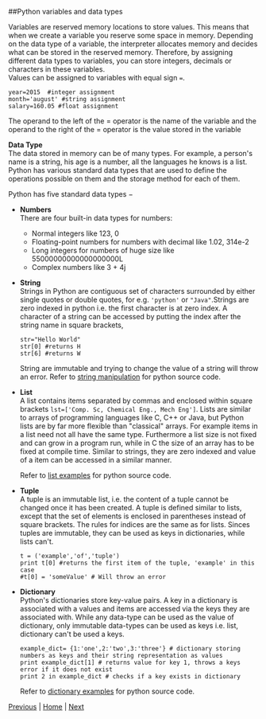 
##Python variables and data types

Variables are reserved memory locations to store values. This means that when we create a variable you reserve some space in memory. Depending on the data type of a variable, the interpreter allocates memory and decides what can be stored in the reserved memory. Therefore, by assigning different data types to variables, you can store integers, decimals or characters in these variables.        
Values can be assigned to variables with equal sign `=`.  

  ```
  year=2015  #integer assignment
  month='august' #string assignment  
  salary=160.05 #float assignment
  ```
The operand to the left of the = operator is the name of the variable and the operand to the right of the = operator is the value stored in the variable

  __Data Type__  
The data stored in memory can be of many types. For example, a person's name is a string, his age is a number, all the languages he knows is a list. Python has various standard data types that are used to define the operations possible on them and the storage method for each of them.  

Python has five standard data types −
* __Numbers__   
  There are four built-in data types for numbers:    
  * Normal integers like 123, 0
  * Floating-point numbers for numbers with decimal like 1.02, 314e-2
  * Long integers for numbers of huge size like 55000000000000000000L
  * Complex numbers like 3 + 4j
  
* __String__  
  Strings in Python are contiguous set of characters surrounded by either single quotes or double quotes, for e.g. `'python'`   or `"Java"`.Strings are zero indexed in python i.e. the first character is at zero index. A character of a string can be accessed by putting the index after the string name in square brackets, 
  ```
  str="Hello World"
  str[0] #returns H
  str[6] #returns W
  ```
  String are immutable and trying to change the value of a string will throw an error. Refer to [string manipulation](https://github.com/joed7/fose_python/blob/master/string-demo.py) for python source code.

* __List__  
  A list contains items separated by commas and enclosed within square brackets `lst=['Comp. Sc, Chemical Eng., Mech Eng']`. Lists are similar to arrays of programming languages like C, C++ or Java, but Python lists are by far more flexible than "classical" arrays. For example items in a list need not all have the same type. Furthermore a list size is not fixed and can grow in a program run, while in C the size of an array has to be fixed at compile time. Similar to strings, they are zero indexed and value of a item can be accessed in a similar manner.

    Refer to [list examples](https://github.com/joed7/fose_python/blob/master/list-demo.py) for python source code.

* __Tuple__  
  A tuple is an immutable list, i.e. the content of a tuple cannot be changed once it has been created. A tuple is defined similar to lists, except that the set of elements is enclosed in parentheses instead of square brackets. The rules for indices are the same as for lists. Sinces tuples are immutable, they can be used as keys in dictionaries, while lists can't.
  ```
  t = ('example','of','tuple')
  print t[0] #returns the first item of the tuple, 'example' in this case
  #t[0] = 'someValue' # Will throw an error
  ```
  
* __Dictionary__  
  Python's dictionaries store key-value pairs. A key in a dictionary is associated with a values and items are accessed via the keys they are associated with. While any data-type can be used as the value of dictionary, only immutable data-types can be used as keys i.e. list, dictionary can't be used a keys.  

  ```
  example_dict= {1:'one',2:'two',3:'three'} # dictionary storing numbers as keys and their string representation as values
  print example_dict[1] # returns value for key 1, throws a keys error if it does not exist
  print 2 in example_dict # checks if a key exists in dictionary
  ```
  Refer to [dictionary examples](https://github.com/joed7/fose_python/blob/master/dict-demo.py) for python source code.

[Previous](https://github.com/joed7/fose_python/blob/master/introduction.md)  |  [Home](https://github.com/joed7/Python/blob/master/home.md)  |  [Next](https://github.com/joed7/fose_python/blob/master/syntax.md)
